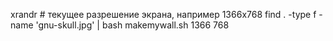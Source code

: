 xrandr # текущее разрешение экрана, например 1366х768
find . -type f -name 'gnu-skull.jpg' | bash makemywall.sh 1366 768
